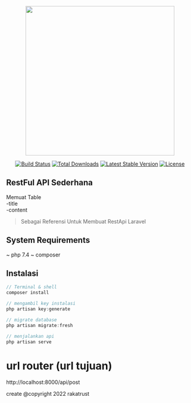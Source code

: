<p align="center"><a href="https://laravel.com" target="_blank"><img src="https://raw.githubusercontent.com/laravel/art/master/logo-lockup/5%20SVG/2%20CMYK/1%20Full%20Color/laravel-logolockup-cmyk-red.svg" width="400"></a></p>

<p align="center">
<a href="https://travis-ci.org/laravel/framework"><img src="https://travis-ci.org/laravel/framework.svg" alt="Build Status"></a>
<a href="https://packagist.org/packages/laravel/framework"><img src="https://img.shields.io/packagist/dt/laravel/framework" alt="Total Downloads"></a>
<a href="https://packagist.org/packages/laravel/framework"><img src="https://img.shields.io/packagist/v/laravel/framework" alt="Latest Stable Version"></a>
<a href="https://packagist.org/packages/laravel/framework"><img src="https://img.shields.io/packagist/l/laravel/framework" alt="License"></a>
</p>

## RestFul API Sederhana
  Memuat Table <br>
  -title <br>
  -content
>Sebagai Referensi Untuk Membuat RestApi Laravel

## System Requirements
~ php 7.4
~ composer 

## Instalasi
```ts
// Terminal & shell
composer install

// mengambil key instalasi
php artisan key:generate

// migrate database
php artisan migrate:fresh

// menjalankan api 
php artisan serve
```
# url router (url tujuan)
http://localhost:8000/api/post

create @copyright 2022 rakatrust
